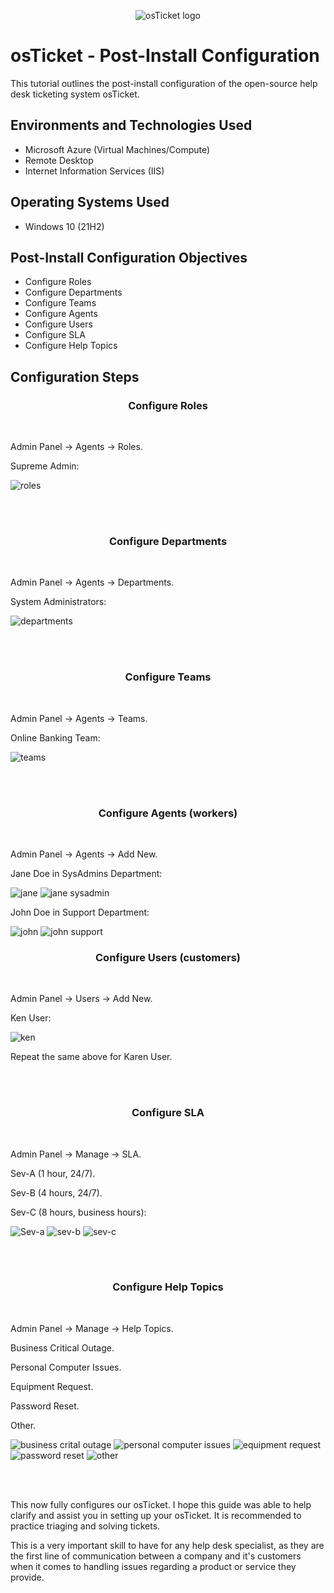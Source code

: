 <p align="center">
<img src="https://i.imgur.com/Clzj7Xs.png" alt="osTicket logo"/>
</p>

<h1>osTicket - Post-Install Configuration</h1>
This tutorial outlines the post-install configuration of the open-source help desk ticketing system osTicket.<br />



<h2>Environments and Technologies Used</h2>

- Microsoft Azure (Virtual Machines/Compute)
- Remote Desktop
- Internet Information Services (IIS)

<h2>Operating Systems Used </h2>

- Windows 10</b> (21H2)

<h2>Post-Install Configuration Objectives</h2>


  - Configure Roles
  - Configure Departments
  - Configure Teams
  - Configure Agents
  - Configure Users
  - Configure SLA
  - Configure Help Topics

<h2>Configuration Steps</h2>

<h3 align="center">Configure Roles</h3>
<br />
<p>
  Admin Panel -> Agents -> Roles.
</p>
<p>
  Supreme Admin:
</p>
<p>
  
 ![roles](https://github.com/user-attachments/assets/d11bf918-08bc-4cd2-a3b7-87f758cc256f)

</p>
<br />
<br />
<h3 align="center">Configure Departments</h3>
<br />
<p>
  Admin Panel -> Agents -> Departments.
</p>
<p>
  System Administrators:
</p>
<p>
  
![departments](https://github.com/user-attachments/assets/89bb4ca9-e4af-4346-8788-4bbe172ac274)

</p>
<br />
<br />
<h3 align="center">Configure Teams</h3>
<br />
<p>
  Admin Panel -> Agents -> Teams.
</p>
<p>
Online Banking Team:
</p>
<p>
  
![teams](https://github.com/user-attachments/assets/02f7658d-5ebb-4bb6-bea7-70bf5f109913)

</p>
<br />
<br />
<h3 align="center">Configure Agents (workers)</h3>
<br />
<p>
  Admin Panel -> Agents -> Add New.
</p>
<p>
  Jane Doe in SysAdmins Department:
</p>

 ![jane](https://github.com/user-attachments/assets/01657816-b821-46be-b86a-de531c2cc306)
![jane sysadmin](https://github.com/user-attachments/assets/7fb89801-9666-4eb8-809e-4420f23eae5f)

<p>
  John Doe in Support Department:
</p>
<p>
  
  ![john](https://github.com/user-attachments/assets/98d00f57-ef9e-4a66-aaf9-1d683d4cf662)
![john support](https://github.com/user-attachments/assets/2a73cca9-c6b6-4cc8-b14e-853c4f0e5116)

  
</p>
<h3 align="center">Configure Users (customers)</h3>
<br />
<p>
  Admin Panel -> Users -> Add New.
</p>
<p>
  Ken User:
</p>

![ken](https://github.com/user-attachments/assets/25581d44-4cc5-4ff4-9241-91ac81db5859)

<p>
  Repeat the same above for Karen User.
</p>
<br />
<br />
<h3 align="center">Configure SLA</h3>
<br />
<p>
  Admin Panel -> Manage -> SLA.
</p>
<p>
  Sev-A (1 hour, 24/7).
</p>
<p>
  Sev-B (4 hours, 24/7).
</p>
<p>
  Sev-C (8 hours, business hours):
</p>
<p>
  
 ![Sev-a](https://github.com/user-attachments/assets/cf566c22-608b-46f3-8567-be089d89ca96)
![sev-b](https://github.com/user-attachments/assets/cb7f7917-fd76-4f7d-bef6-2d9d14539e37)
![sev-c](https://github.com/user-attachments/assets/d64097f0-aed0-4a93-8b8b-f6c0efad5cae)


</p>
<br />
<br />
<h3 align="center">Configure Help Topics</h3>
<br />
<p>
  Admin Panel -> Manage -> Help Topics.
</p>
<p>
  Business Critical Outage.
</p>
<p>
  Personal Computer Issues.
</p>
<p>
  Equipment Request.
</p>
<p>
  Password Reset.
</p>
<p>
  Other.
  </p>
<p>
  
  ![business crital outage](https://github.com/user-attachments/assets/93ee44c4-92d6-4359-b17d-9c7fa20c3a98)
![personal computer issues](https://github.com/user-attachments/assets/5d296760-a879-461d-8c86-910476729d21)
![equipment request](https://github.com/user-attachments/assets/9b6541ac-b9ad-4d11-9413-7d6136a16ba9)
![password reset](https://github.com/user-attachments/assets/00bdf71e-facc-4dcd-9537-7c554e39ef28)
![other](https://github.com/user-attachments/assets/c0d7f2b3-6cfc-44de-92af-eb078c3b3a33)

 
</p>
<br />
<br />
<p>
  This now fully configures our osTicket. I hope this guide was able to help clarify and assist you in setting up your osTicket. It is recommended to practice triaging and solving tickets.
</p>
<p>
  This is a very important skill to have for any help desk specialist, as they are the first line of communication between a company and it's customers when it comes to handling issues regarding a product or service they provide.
</p>
